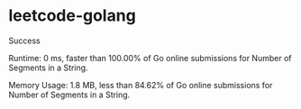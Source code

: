 # leetcode-golang

Success

Runtime: 0 ms, faster than 100.00% of Go online submissions for Number of Segments in a String.

Memory Usage: 1.8 MB, less than 84.62% of Go online submissions for Number of Segments in a String.
